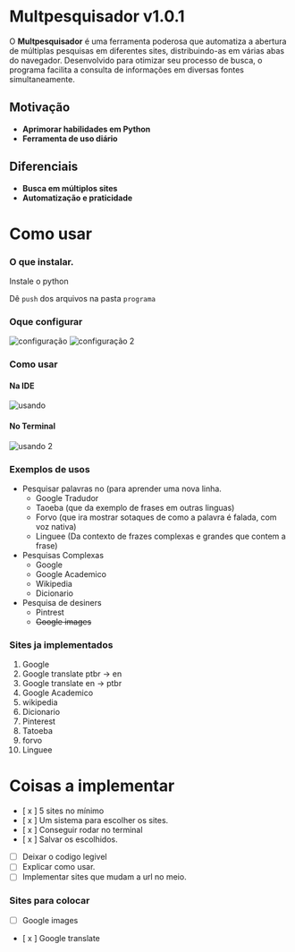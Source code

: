 # Multpesquisador v1.0.1

O **Multpesquisador** é uma ferramenta poderosa que automatiza a abertura de múltiplas pesquisas em diferentes sites, distribuindo-as em várias abas do navegador. Desenvolvido para otimizar seu processo de busca, o programa facilita a consulta de informações em diversas fontes simultaneamente.

## Motivação

- **Aprimorar habilidades em Python**
- **Ferramenta de uso diário**

## Diferenciais

- **Busca em múltiplos sites**
- **Automatização e praticidade**
# Como usar
### O que instalar.
Instale o python

Dê `push` dos arquivos na pasta `programa`
### Oque configurar
![configuração](https://github.com/user-attachments/assets/dea690b3-4c93-452e-8699-8683aa03622d)
![configuração 2](https://github.com/user-attachments/assets/c947ef97-f7ba-44db-9a35-fccf989785cf)


### Como usar
#### Na IDE
![usando](https://github.com/user-attachments/assets/80510cbc-b2fc-46bd-9e38-357174455b85)
#### No Terminal
![usando 2](https://github.com/user-attachments/assets/838a33e0-0837-445a-a9ab-4c1ab1b61a73)

### Exemplos de usos
- Pesquisar palavras no (para aprender uma nova linha.
  - Google Tradudor
  - Taoeba (que da exemplo de frases em outras linguas)
  - Forvo (que ira mostrar sotaques de como a palavra é falada, com voz nativa)
  - Linguee (Da contexto de frazes complexas e grandes que contem a frase)
- Pesquisas Complexas
  - Google
  - Google Academico
  - Wikipedia
  - Dicionario
- Pesquisa de desiners
  - Pintrest
  - ~~Google images~~
### Sites ja implementados
1. Google
2. Google translate ptbr -> en
3. Google translate en -> ptbr
4. Google Academico
5. wikipedia
6. Dicionario
7. Pinterest
8. Tatoeba
9. forvo
10. Linguee

# Coisas a implementar
- [ x ] 5 sites no mínimo
- [ x ] Um sistema para escolher os sites.
- [ x ] Conseguir rodar no terminal
- [ x ] Salvar os escolhidos.
- [  ] Deixar o codigo legivel
- [  ] Explicar como usar.
- [  ] Implementar sites que mudam a url no meio.

### Sites para colocar
- [  ] Google images
- [ x ] Google translate

